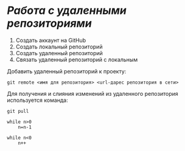 # ***Работа с удаленными репозиториями***
1. Создать аккаунт на GitHub
2. Создать локальный репозиторий
3. Создать удаленный репозиторий
4. Связать удаленный репозиторий с локальным

Добавить удаленный репозиторий к проекту:
```
git remote <имя для репозитория> <url-дарес репозитория в сети>
```
Для получения и слияния изменений из удаленного репозитория используется команда:
```
git pull
```
```ph
while n>0
    n=n-1
```
```ph
while n<0
    n++
```
